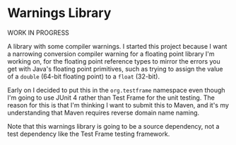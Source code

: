 # Warnings Library

WORK IN PROGRESS

A library with some compiler warnings. I started this project because I want a 
narrowing conversion compiler warning for a floating point library I'm working 
on, for the floating point reference types to mirror the errors you get with 
Java's floating point primitives, such as trying to assign the value of a 
`double` (64-bit floating point) to a `float` (32-bit).

Early on I decided to put this in the `org.testframe` namespace even though I'm 
going to use JUnit 4 rather than Test Frame for the unit testing. The reason for 
this is that I'm thinking I want to submit this to Maven, and it's my 
understanding that Maven requires reverse domain name naming.

Note that this warnings library is going to be a source dependency, not a test 
dependency like the Test Frame testing framework.
